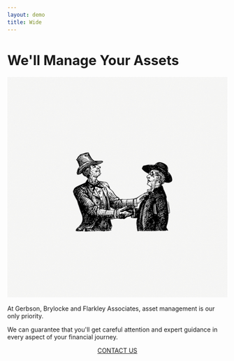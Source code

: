 ```yaml
---
layout: demo
title: Wide
---
```


# We'll Manage Your Assets

![drawing of two men shaking hands](/images/shaking-hands-2.jpg)

At Gerbson, Brylocke and Flarkley Associates, asset management is our only priority.

We can guarantee that you'll get careful attention and expert guidance in every aspect of your financial journey.

<center><a href="#" class="paper-btn clear">CONTACT US</a></center>

<style>
h1 {
  min-width: 600px;
  font-size: 1.93rem;
}
</style>
